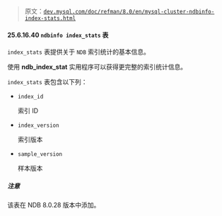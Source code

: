 > 原文：[`dev.mysql.com/doc/refman/8.0/en/mysql-cluster-ndbinfo-index-stats.html`](https://dev.mysql.com/doc/refman/8.0/en/mysql-cluster-ndbinfo-index-stats.html)

#### 25.6.16.40 `ndbinfo index_stats` 表

`index_stats` 表提供关于 `NDB` 索引统计的基本信息。

使用 **ndb_index_stat** 实用程序可以获得更完整的索引统计信息。

`index_stats` 表包含以下列：

+   `index_id`

    索引 ID

+   `index_version`

    索引版本

+   `sample_version`

    样本版本

##### 注意

该表在 NDB 8.0.28 版本中添加。
